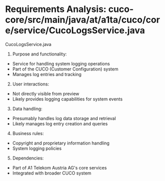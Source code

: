 # Requirements Analysis: cuco-core/src/main/java/at/a1ta/cuco/core/service/CucoLogsService.java

CucoLogsService.java
1. Purpose and functionality:
- Service for handling system logging operations
- Part of the CUCO (Customer Configuration) system
- Manages log entries and tracking

2. User interactions:
- Not directly visible from preview
- Likely provides logging capabilities for system events

3. Data handling:
- Presumably handles log data storage and retrieval
- Likely manages log entry creation and queries

4. Business rules:
- Copyright and proprietary information handling
- System logging policies

5. Dependencies:
- Part of A1 Telekom Austria AG's core services
- Integrated with broader CUCO system